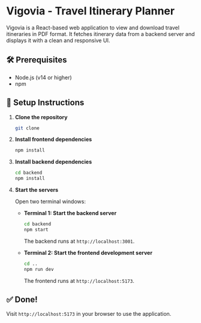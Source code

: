 # Vigovia - Travel Itinerary Planner

Vigovia is a React-based web application to view and download travel itineraries in PDF format. It fetches itinerary data from a backend server and displays it with a clean and responsive UI.

## 🛠 Prerequisites

- Node.js (v14 or higher)
- npm

## 🚀 Setup Instructions

1. **Clone the repository**

   ```bash
   git clone
   ```

2. **Install frontend dependencies**

   ```bash
   npm install
   ```

3. **Install backend dependencies**

   ```bash
   cd backend
   npm install
   ```

4. **Start the servers**

   Open two terminal windows:

   - **Terminal 1: Start the backend server**

     ```bash
     cd backend
     npm start
     ```

     The backend runs at `http://localhost:3001`.

   - **Terminal 2: Start the frontend development server**

     ```bash
     cd ..
     npm run dev
     ```

     The frontend runs at `http://localhost:5173`.

## ✅ Done!

Visit `http://localhost:5173` in your browser to use the application.
